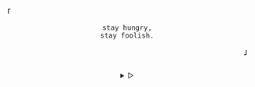 <p align="left"><b><samp>「</samp></b></p>
  <p align="center">
    <samp>
      stay hungry,<br>
      stay foolish.<br>
    </samp>
  </p>
<p align="right"><b><samp>」</samp></b></p>

<br>

<details align="center">
<summary> &#9655;</summary>

![alt](https://tenor.com/buuYq.gif)

<h2></h2><br>

return `stay slay dan love iwak`;


[<a href="https://t.me/evndaru">My Telegram</a>]



</details>
